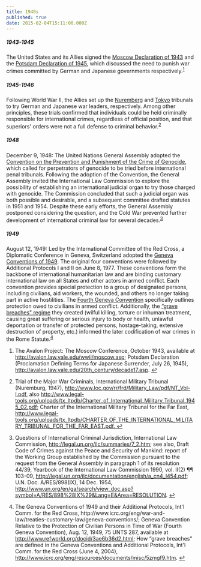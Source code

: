 ```yaml
---
title: 1940s
published: true
date: 2015-02-04T15:11:00.000Z
---
```



##### 1943-1945

The United States and its Allies signed the [Moscow Declaration of 1943](http://avalon.law.yale.edu/wwii/moscow.asp) and the [Potsdam Declaration of 1945](http://avalon.law.yale.edu/20th_century/decade17.asp), which discussed the need to punish war crimes committed by German and Japanese governments respectively.<sup id="fnref:Source1943"><a class="footnote" href="#fn:Source1943">1</a></sup>

##### 1945-1946

Following World War II, the Allies set up the [Nuremberg](http://www.loc.gov/rr/frd/Military_Law/pdf/NT_Vol-I.pdf) and [Tokyo](http://www.legal-tools.org/uploads/tx_ltpdb/CHARTER_OF_THE_INTERNATIONAL_MILITARY_TRIBUNAL_FOR_THE_FAR_EAST.pdf) tribunals to try German and Japanese war leaders, respectively. Among other principles, these trials confirmed that individuals could be held criminally responsible for international crimes, regardless of official position, and that superiors' orders were not a full defense to criminal behavior.<sup id="fnref:Source2"><a class="footnote" href="#fn:Source2">2</a></sup>

##### 1948

December 9, 1948: The United Nations General Assembly adopted the [Convention on the Prevention and Punishment of the Crime of Genocide](http://legal.un.org/avl/ha/cppcg/cppcg.html), which called for perpetrators of genocide to be tried before international penal tribunals. Following the adoption of the Convention, the General Assembly invited the International Law Commission to explore the possibility of establishing an international judicial organ to try those charged with genocide. The Commission concluded that such a judicial organ was both possible and desirable, and a subsequent committee drafted statutes in 1951 and 1954. Despite these early efforts, the General Assembly postponed considering the question, and the Cold War prevented further development of international criminal law for several decades.<sup id="fnref:Source3"><a class="footnote" href="#fn:Source3">3</a></sup>

##### 1949

August 12, 1949: Led by the International Committee of the Red Cross, a Diplomatic Conference in Geneva, Switzerland adopted the [Geneva Conventions of 1949](http://www.icrc.org/eng/war-and-law/treaties-customary-law/geneva-conventions/). The original four conventions were followed by Additional Protocols I and II on June 8, 1977. These conventions form the backbone of international humanitarian law and are binding customary international law on all States and other actors in armed conflict. Each convention provides special protection to a group of designated persons, including civilians, aid workers, the wounded, and others no longer taking part in active hostilities. The [Fourth Geneva Convention](http://www.refworld.org/docid/3ae6b36d2.html) specifically outlines protection owed to civilians in armed conflict. Additionally, the [“grave breaches" regime](http://www.icrc.org/eng/resources/documents/misc/5zmgf9.htm) they created (wilful killing, torture or inhuman treatment, causing great suffering or serious injury to body or health, unlawful deportation or transfer of protected persons, hostage-taking, extensive destruction of property, etc.) informed the later codification of war crimes in the Rome Statute.<sup id="fnref:Source4"><a class="footnote" href="#fn:Source4">4</a></sup>

<div class="footnotes"><ol><li id="fn:Source1943"><p>The Avalon Project: The Moscow Conference, October 1943, available at <a href="http://avalon.law.yale.edu/wwii/moscow.asp">http://avalon.law.yale.edu/wwii/moscow.asp</a>; Potsdam Declaration (Proclamation Defining Terms for Japanese Surrender, July 26, 1945), <a href="http://avalon.law.yale.edu/20th_century/decade17.asp">http://avalon.law.yale.edu/20th_century/decade17.asp</a>. <a class="reversefootnote" href="#fnref:Source1943">↩</a></p></li><li id="fn:Source2"><p>Trial of the Major War Criminals, International Military Tribunal (Nuremburg, 1947), <a href="http://www.loc.gov/rr/frd/Military_Law/pdf/NT_Vol-I.pdf">http://www.loc.gov/rr/frd/Military_Law/pdf/NT_Vol-I.pdf</a>, also <a href="http://www.legal-tools.org/uploads/tx_ltpdb/Charter_of_International_Military_Tribunal_1945_02.pdf">http://www.legal-tools.org/uploads/tx_ltpdb/Charter_of_International_Military_Tribunal_1945_02.pdf</a>; Charter of the International Military Tribunal for the Far East, <a href="http://www.legal-tools.org/uploads/tx_ltpdb/CHARTER_OF_THE_INTERNATIONAL_MILITARY_TRIBUNAL_FOR_THE_FAR_EAST.pdf.">http://www.legal-tools.org/uploads/tx_ltpdb/CHARTER_OF_THE_INTERNATIONAL_MILITARY_TRIBUNAL_FOR_THE_FAR_EAST.pdf. </a><a class="reversefootnote" href="#fnref:Source2">↩</a></p></li><li id="fn:Source3"><p>Questions of International Criminal Jurisdiction, International Law Commission, <a href="http://legal.un.org/ilc/summaries/7_2.htm">http://legal.un.org/ilc/summaries/7_2.htm</a>; see also, Draft Code of Crimes against the Peace and Security of Mankind: report of the Working Group established by the Commission pursuant to the request from the General Assembly in paragraph 1 of its resolution 44/39, Yearbook of the International Law Commission 1990, vol. II(2) &para;&para; 103-09, <a href="http://legal.un.org/ilc/documentation/english/a_cn4_l454.pdf">http://legal.un.org/ilc/documentation/english/a_cn4_l454.pdf</a>; U.N. Doc. A/RES/898(IX), 14 Dec. 1954,<a href="http://www.un.org/en/ga/search/view_doc.asp?symbol=A/RES/898%28IX%29&amp;Lang=E&amp;Area=RESOLUTION"> http://www.un.org/en/ga/search/view_doc.asp?symbol=A/RES/898%28IX%29&amp;Lang=E&amp;Area=RESOLUTION</a>. <a class="reversefootnote" href="#fnref:Source3">↩</a></p></li><li id="fn:Source4"><p>The Geneva Conventions of 1949 and their Additional Protocols, Int'l Comm. for the Red Cross, http://www.icrc.org/eng/war-and-law/treaties-customary-law/geneva-conventions/; Geneva Convention Relative to the Protection of Civilian Persons in Time of War (Fourth Geneva Convention), Aug. 12, 1949, 75 UNTS 287, available at <a href="http://www.refworld.org/docid/3ae6b36d2.html">http://www.refworld.org/docid/3ae6b36d2.html</a>; How &ldquo;grave breaches" are defined in the Geneva Conventions and Additional Protocols, Int'l Comm. for the Red Cross (June 4, 2004), <a href="http://www.icrc.org/eng/resources/documents/misc/5zmgf9.htm">http://www.icrc.org/eng/resources/documents/misc/5zmgf9.htm</a>. <a class="reversefootnote" href="#fnref:Source4">↩</a></p></li></ol></div>